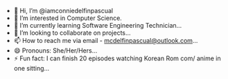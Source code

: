 - 👋 Hi, I’m @iamconniedelfinpascual
- 👀 I’m interested in Computer Science.
- 🌱 I’m currently learning Software Engineering Technician...
- 💞️ I’m looking to collaborate on projects...
- 📫 How to reach me via email - mcdelfinpascual@outlook.com...
- 😄 Pronouns: She/Her/Hers...
- ⚡ Fun fact: I can finish 20 episodes watching Korean Rom com/ anime in one sitting...

<!---
iamconniedelfinpascual/iamconniedelfinpascual is a ✨ special ✨ repository because its `README.md` (this file) appears on your GitHub profile.
You can click the Preview link to take a look at your changes.
--->
